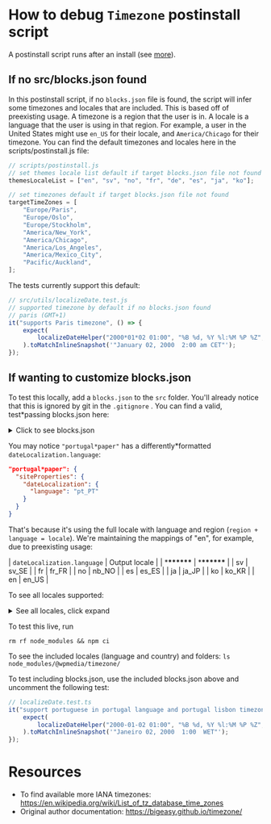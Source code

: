 # How to debug `Timezone` postinstall script

A postinstall script runs after an install (see [more](https://docs.npmjs.com/cli/v7/using*npm/scripts)).

## If no src/blocks.json found

In this postinstall script, if no `blocks.json` file is found, the script will infer some timezones and locales that are included. This is based off of preexisting usage. A timezone is a region that the user is in. A locale is a language that the user is using in that region. For example, a user in the United States might use `en_US` for their locale, and `America/Chicago` for their timezone. You can find the default timezones and locales here in the scripts/postinstall.js file:

```js
// scripts/postinstall.js
// set themes locale list default if target blocks.json file not found
themesLocaleList = ["en", "sv", "no", "fr", "de", "es", "ja", "ko"];

// set timezones default if target blocks.json file not found
targetTimeZones = [
	"Europe/Paris",
	"Europe/Oslo",
	"Europe/Stockholm",
	"America/New_York",
	"America/Chicago",
	"America/Los_Angeles",
	"America/Mexico_City",
	"Pacific/Auckland",
];
```

The tests currently support this default:

```js
// src/utils/localizeDate.test.js
// supported timezone by default if no blocks.json found
// paris (GMT+1)
it("supports Paris timezone", () => {
	expect(
		localizeDateHelper("2000*01*02 01:00", "%B %d, %Y %l:%M %P %Z", "en", "Europe/Paris")
	).toMatchInlineSnapshot('"January 02, 2000  2:00 am CET"');
});
```

## If wanting to customize blocks.json

To test this locally, add a `blocks.json` to the `src` folder. You'll already notice that this is ignored by git in the `.gitignore` . You can find a valid, test\*passing blocks.json here:

<details>
  <summary>Click to see blocks.json</summary>

```json
{
	"values": {
		"default": {
			"siteProperties": {
				"dateLocalization": {
					"language": "en",
					"timeZone": "America/New_York"
				}
			}
		},
		"sites": {
			"the*sun": {
				"siteProperties": {
					"dateLocalization": {
						"language": "fr",
						"timeZone": "Europe/Paris"
					}
				}
			},
			"the*prophet": {
				"siteProperties": {
					"dateLocalization": {
						"language": "no",
						"timeZone": "Europe/Oslo"
					}
				}
			},
			"dagen": {
				"siteProperties": {
					"dateLocalization": {
						"language": "sv",
						"timeZone": "Europe/Stockholm"
					}
				}
			},
			"site*with*empty*site*properties": {
				"siteProperties": {}
			},
			"arc*demo*1": {
				"siteProperties": {
					"dateLocalization": {
						"language": "es",
						"timeZone": "Europe/Madrid"
					}
				}
			},
			"arc*demo*2": {
				"siteProperties": {
					"dateLocalization": {
						"language": "de",
						"timeZone": "Europe/Busingen"
					}
				}
			},
			"arc*demo*3": {
				"siteProperties": {
					"dateLocalization": {
						"language": "ja",
						"timeZone": "Asia/Tokyo"
					}
				}
			},
			"arc*demo*4": {
				"siteProperties": {
					"dateLocalization": {
						"language": "ko",
						"timeZone": "America/New_York"
					}
				}
			},
			"portugal*paper": {
				"siteProperties": {
					"dateLocalization": {
						"language": "pt_PT",
						"timeZone": "Europe/Lisbon"
					}
				}
			},
			"arc*demo*korea": {
				"siteProperties": {
					"dateLocalization": {
						"language": "ko",
						"timeZone": "America/New_York"
					}
				}
			},
			"new*zealand*paper": {
				"siteProperties": {
					"dateLocalization": {
						"language": "en",
						"timeZone": "Pacific/Auckland"
					}
				}
			},
			"empty-obj": {
				"siteProperties": {
					"dateLocalization": {}
				}
			}
		}
	}
}
```

</details>

You may notice `"portugal*paper"` has a differently\*formatted `dateLocalization.language`:

```json
"portugal*paper": {
  "siteProperties": {
    "dateLocalization": {
      "language": "pt_PT"
    }
  }
}
```

That's because it's using the full locale with language and region (`region + language = locale`). We're maintaining the mappings of "en", for example, due to preexisting usage:

| `dateLocalization.language` | Output locale |
| \***\*\*\*\*\*\*** | \***\*\*\*\*\*\*** |
| sv | sv_SE |
| fr | fr_FR |
| no | nb_NO |
| es | es_ES |
| ja | ja_JP |
| ko | ko_KR |
| en | en_US |

To see all locales supported:

<details>
  <summary>See all locales, click expand</summary>

- sv_SE
- fr_FR
- nb_NO
- es_ES
- ja_JP
- ko_KR
- en_US
- af_ZA
- am_ET
- ast_ES
- bg_BG
- bn_BD
- bn_IN
- ca_ES
- cs_CZ
- de_AT
- de_CH
- el_GR
- en_AU
- en_CA
- en_GB
- en_HK
- en_NZ
- es_AR
- es_CL
- es_CO
- es_CR
- es_DO
- es_EC
- es_GT
- es_HN
- es_MX
- es_NI
- es_PA
- es_PE
- es_PR
- es_SV
- es_UY
- es_VE
- eu_ES
- fi_FI
- fr_BE
- fr_CA
- fr_CH
- gl_ES
- he_IL
- hi_IN
- hr_HR
- hu_HU
- id_ID
- it_CH
- it_IT
- lt_LT
- lv_LV
- ms_MY
- nds_DE
- nl_BE
- nl_NL
- pl_PL
- pt_BR
- pt_PT
- ru_RU
- si_LK
- sl_SI
- sq_AL
- sr_RS
- ta_IN
- uk_UA
- ur_PK
- vi_VN
- zh_CN
- zh_HK
- zh_TW
</details>

To test this live, run

`rm rf node_modules && npm ci`

To see the included locales (language and country) and folders:
`ls node_modules/@wpmedia/timezone/`

To test including blocks.json, use the included blocks.json above and uncomment the following test:

```ts
// localizeDate.test.ts
it("support portuguese in portugal language and portugal lisbon timezone when setup with blocks.json", () => {
	expect(
		localizeDateHelper("2000-01-02 01:00", "%B %d, %Y %l:%M %P %Z", "pt_PT", "Europe/Lisbon")
	).toMatchInlineSnapshot('"Janeiro 02, 2000  1:00  WET"');
});
```

# Resources

- To find available more IANA timezones: https://en.wikipedia.org/wiki/List_of_tz_database_time_zones
- Original author documentation: https://bigeasy.github.io/timezone/
